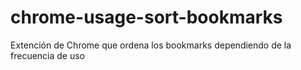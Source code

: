 chrome-usage-sort-bookmarks
===========================

Extención de Chrome que ordena los bookmarks dependiendo de la frecuencia de uso
